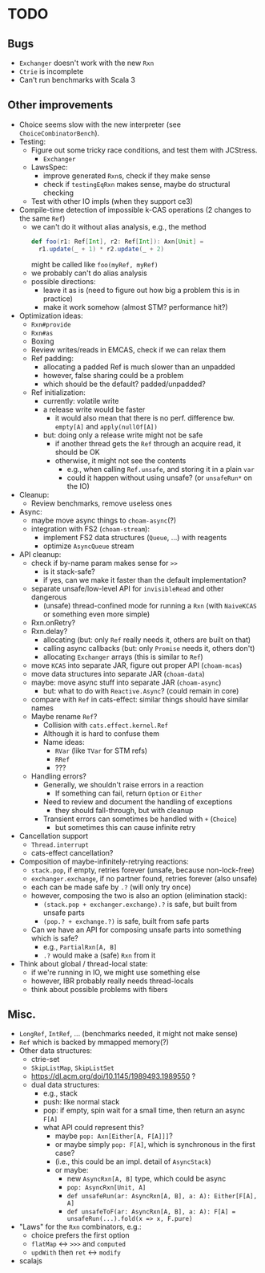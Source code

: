 <!--

   SPDX-License-Identifier: Apache-2.0
   Copyright 2016-2021 Daniel Urban and contributors listed in NOTICE.txt

   Licensed under the Apache License, Version 2.0 (the "License");
   you may not use this file except in compliance with the License.
   You may obtain a copy of the License at

       http://www.apache.org/licenses/LICENSE-2.0

   Unless required by applicable law or agreed to in writing, software
   distributed under the License is distributed on an "AS IS" BASIS,
   WITHOUT WARRANTIES OR CONDITIONS OF ANY KIND, either express or implied.
   See the License for the specific language governing permissions and
   limitations under the License.

--->

# TODO

## Bugs

- `Exchanger` doesn't work with the new `Rxn`
- `Ctrie` is incomplete
- Can't run benchmarks with Scala 3

## Other improvements

- Choice seems slow with the new interpreter (see `ChoiceCombinatorBench`).
- Testing:
  - Figure out some tricky race conditions, and test them with JCStress.
    - `Exchanger`
  - LawsSpec:
    - improve generated `Rxn`s, check if they make sense
    - check if `testingEqRxn` makes sense, maybe do structural checking
  - Test with other IO impls (when they support ce3)
- Compile-time detection of impossible k-CAS operations (2 changes to the same `Ref`)
    - we can't do it without alias analysis, e.g., the method
      ```scala
      def foo(r1: Ref[Int], r2: Ref[Int]): Axn[Unit] =
        r1.update(_ + 1) * r2.update(_ + 2)
      ```
      might be called like `foo(myRef, myRef)`
    - we probably can't do alias analysis
    - possible directions:
      - leave it as is (need to figure out how big a problem this is in practice)
      - make it work somehow (almost STM? performance hit?)
- Optimization ideas:
  - `Rxn#provide`
  - `Rxn#as`
  - Boxing
  - Review writes/reads in EMCAS, check if we can relax them
  - Ref padding:
    - allocating a padded Ref is much slower than an unpadded
    - however, false sharing could be a problem
    - which should be the default? padded/unpadded?
  - Ref initialization:
    - currently: volatile write
    - a release write would be faster
      - it would also mean that there is no perf. difference bw. `empty[A]` and `apply(nullOf[A])`
    - but: doing only a release write might not be safe
      - if another thread gets the `Ref` through an acquire read, it should be OK
      - otherwise, it might not see the contents
        - e.g., when calling `Ref.unsafe`, and storing it in a plain `var`
        - could it happen without using unsafe? (or `unsafeRun*` on the IO)
- Cleanup:
  - Review benchmarks, remove useless ones
- Async:
  - maybe move async things to `choam-async`(?)
  - integration with FS2 (`choam-stream`):
    - implement FS2 data structures (`Queue`, ...) with reagents
    - optimize `AsyncQueue` stream
- API cleanup:
  - check if by-name param makes sense for `>>`
    - is it stack-safe?
    - if yes, can we make it faster than the default implementation?
  - separate unsafe/low-level API for `invisibleRead` and other dangerous
    - (unsafe) thread-confined mode for running a `Rxn` (with `NaiveKCAS` or something even more simple)
  - Rxn.onRetry?
  - Rxn.delay?
    - allocating (but: only `Ref` really needs it, others are built on that)
    - calling async callbacks (but: only `Promise` needs it, others don't)
    - allocating `Exchanger` arrays (this is similar to `Ref`)
  - move `KCAS` into separate JAR, figure out proper API (`choam-mcas`)
  - move data structures into separate JAR (`choam-data`)
  - maybe: move async stuff into separate JAR (`choam-async`)
    - but: what to do with `Reactive.Async`? (could remain in core)
  - compare with `Ref` in cats-effect: similar things should have similar names
  - Maybe rename `Ref`?
    - Collision with `cats.effect.kernel.Ref`
    - Although it is hard to confuse them
    - Name ideas:
      - `RVar` (like `TVar` for STM refs)
      - `RRef`
      - ???
  - Handling errors?
    - Generally, we shouldn't raise errors in a reaction
      - If something can fail, return `Option` or `Either`
    - Need to review and document the handling of exceptions
      - they should fall-through, but with cleanup
    - Transient errors can sometimes be handled with `+` (`Choice`)
      - but sometimes this can cause infinite retry
- Cancellation support
  - `Thread.interrupt`
  - cats-effect cancellation?
- Composition of maybe-infinitely-retrying reactions:
  - `stack.pop`, if empty, retries forever (unsafe, because non-lock-free)
  - `exchanger.exchange`, if no partner found, retries forever (also unsafe)
  - each can be made safe by `.?` (will only try once)
  - however, composing the two is also an option (elimination stack):
    - `(stack.pop + exchanger.exchange).?` is safe, but built from unsafe parts
    - `(pop.? + exchange.?)` is safe, built from safe parts
  - Can we have an API for composing unsafe parts into something which is safe?
    - e.g., `PartialRxn[A, B]`
    - `.?` would make a (safe) `Rxn` from it
- Think about global / thread-local state:
  - if we're running in IO, we might use something else
  - however, IBR probably really needs thread-locals
  - think about possible problems with fibers

## Misc.

- `LongRef`, `IntRef`, ... (benchmarks needed, it might not make sense)
- `Ref` which is backed by mmapped memory(?)
- Other data structures:
  - ctrie-set
  - `SkipListMap`, `SkipListSet`
  - https://dl.acm.org/doi/10.1145/1989493.1989550 ?
  - dual data structures:
    - e.g., stack
    - push: like normal stack
    - pop: if empty, spin wait for a small time, then return an async `F[A]`
    - what API could represent this?
      - maybe `pop: Axn[Either[A, F[A]]]`?
      - or maybe simply `pop: F[A]`, which is synchronous in the first case?
      - (i.e., this could be an impl. detail of `AsyncStack`)
      - or maybe:
        - new `AsyncRxn[A, B]` type, which could be async
        - `pop: AsyncRxn[Unit, A]`
        - `def unsafeRun(ar: AsyncRxn[A, B], a: A): Either[F[A], A]`
        - `def unsafeToF(ar: AsyncRxn[A, B], a: A): F[A] = unsafeRun(...).fold(x => x, F.pure)`
- "Laws" for the `Rxn` combinators, e.g.:
  - choice prefers the first option
  - `flatMap` <-> `>>>` and `computed`
  - `updWith` then `ret` <-> `modify`
- scalajs
